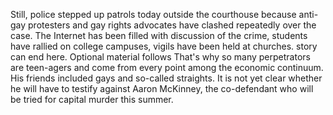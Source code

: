 Still, police stepped up patrols today outside the courthouse because anti-gay protesters and gay rights advocates have clashed repeatedly over the case.
The Internet has been filled with discussion of the crime, students have rallied on college campuses, vigils have been held at churches.
story can end here.
Optional material follows That's why so many perpetrators are teen-agers and come from every point among the economic continuum.
His friends included gays and so-called straights.
It is not yet clear whether he will have to testify against Aaron McKinney, the co-defendant who will be tried for capital murder this summer.
